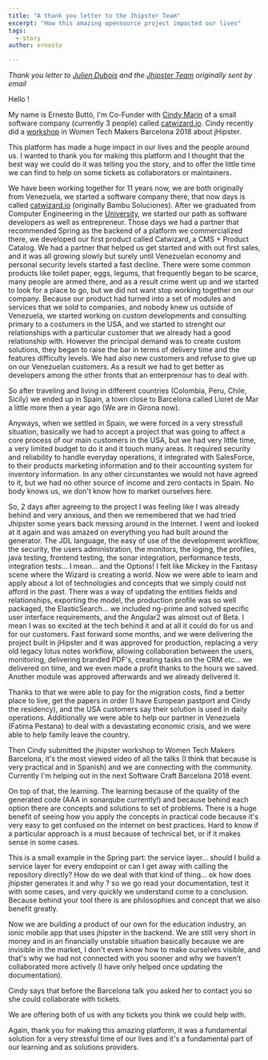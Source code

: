 ```yaml
---
title: "A thank you letter to the Jhipster Team"
excerpt: "How this amazing opensource project impacted our lives"
tags: 
  - story
author: ernesto

---
```


*Thank you letter to [Julien Dubois](https://twitter.com/juliendubois) and the [Jhipster Team](https://twitter.com/java_hipster) originally sent by email* 

Hello !

My name is Ernesto Buttó, I'm Co-Funder with [Cindy Marin](https://twitter.com/laslorma ) of a small software company (currently 3 people) called [catwizard.io](http://www.catwizard.io). Cindy recently did a [workshop](http://catwizard.io/workshop.html) in Women Tech Makers Barcelona 2018 about jHipster. 

This platform has made a huge impact in our lives and the people around us. I wanted to thank you for making this platform and I thought that the best way we could do it was telling you the story, and to offer the little time we can find to help on some tickets as collaborators or maintainers.

We have been working together for 11 years now, we are both originally from Venezuela, we started a software company there, that now days is called [catwizard.io](http://www.catwizard.io) (originally Bambu Soluciones).
  After we graduated from Computer Engineering in the [University](https://www.ucab.edu.ve/), we started our path as software developers as well as entrepreneur. Those days we had a partner that recommended Spring as the backend of a platform we commercialized there, we developed our first product called Catwizard, a CMS + Product Catalog. We had a partner that helped us get started and with out first sales, and it was all growing slowly but surely until Venezuelan economy and personal security levels started a fast decline. There were some common products like toilet paper, eggs, legums, that frequently began to be scarce, many people are armed there, and as a result crime went up and we started to look for a place to go, but we did not want stop working together on our company. Because our product had turned into a set of modules and services that we sold to companies, and nobody knew us outside of Venezuela, we started working on custom developments and consulting primary to a costumers in the USA, and we started to strenght our relationships with a particular customer that we already had a good relationship with. However the principal demand was to create custom solutions, they began to raise the bar in terms of delivery time and the features difficulty levels. We had also new customers and refuse to give up on our Venezuelan customers. As a result we had to get better as developers among the other fronts that an enterprenour has to deal with.

So after traveling and living in different countries (Colombia, Peru, Chile, Sicily) we ended up in Spain, a town close to Barcelona called Lloret de Mar a little more then a year ago (We are in Girona now).

Anyways, when we settled in Spain, we were forced in a very stressfull situation, basically we had to accept a project that was going to affect a core process of our main customers in the USA, but we had very little time, a very limited budget to do it and it touch many areas. It required security and reliability to handle everyday operations, it integrated with SalesForce, to their products marketing information and to their accounting system for inventory information. In any other circunstantes we would not have agreed to it, but we had no other source of income and zero contacts in Spain. No body knows us, we don't know how to market ourselves here.

So, 2 days after agreeing to the project I was feeling like I was already behind and very anxious, and then we remembered that we had tried Jhipster some years back messing around in the Internet. I went and looked at it again and was amazed on everything you had built around the generator. The JDL language, the easy of use of the  development workflow, the security, the users administration, the monitors, the loging, the profiles, java testing, frontend testing, the sonar integration, performance tests, integration tests... I mean... and the Options! I felt like Mickey in the Fantasy scene where the Wizard is creating a world. Now we were able to learn and apply about a lot of technologies and concepts that we simply could not afford in the past. There was a way of updating the entities fields and relationships, exporting the model, the production profile was so well packaged, the ElasticSearch... we included ng-prime and solved specific user interface requirements, and the Angular2 was almost out of Beta. I mean I was so excited at the tech behind it and at all it could do for us and for our customers. Fast forward some months, and we were delivering the project built in jHipster and it was approved for production, replacing a very old legacy lotus notes workflow, allowing collaboration between the users, monitoring, delivering branded PDF's, creating tasks on the CRM etc... we delivered on time, and we even made a profit thanks to the hours we saved. Another module was approved afterwards and we already delivered it. 

Thanks to that we were able to pay for the migration costs, find a better place to live, get the papers in order (I have European pastport and Cindy the residency), and the USA customers say their solution is used in daily operations. Additionally we were able to help our partner in Venezuela (Fatima Pestana) to deal with a devastating economic crisis, and we were able to help family leave the country. 

Then Cindy submitted the jhipster workshop to Women Tech Makers Barcelona, it's the most viewed video of all the talks (I think that because is very practical and in Spanish) and we are connecting with the community. Currently I'm helping out in the next Software Craft Barcelona 2018 event. 

On top of that, the learning. The learning because of the quality of the generated code (AAA in sonarqube currently!) and because behind each option there are concepts and solutions to set of problems. There is a huge benefit of seeing how you apply the concepts in practical code because it's very easy to get confused on the internet on best practices. Hard to know if a particular approach is a must because of technical bet, or if it makes sense in some cases.

This is a small example in the Spring part: the service layer... should I build a service layer for every endopoint or can I get away with calling the repository directly? How do we deal with that kind of thing... ok how does jhipster generates it and why ? so we go read your documentation, test it with some cases, and very quickly we understand come to a conclusion. Because behind your tool there is are philosophies and concept that we also benefit greatly.

Now we are building a product of our own for the education industry, an ionic mobile app that uses jhipster in the backend. We are still very short in money and in an financially unstable situation basically because we are invisible in the market, I don't even know how to make ourselves visible, and that's why we had not connected with you sooner and why we haven't collaborated more actively (I have only helped once updating the documentation).

Cindy says that before the Barcelona talk you asked her to contact you so she could collaborate with tickets.

We are offering both of us with any tickets you think we could help with.

Again, thank you for making this amazing platform, it was a fundamental solution for a very stressful time of our lives and it's a fundamental part of our learning and as solutions providers.
